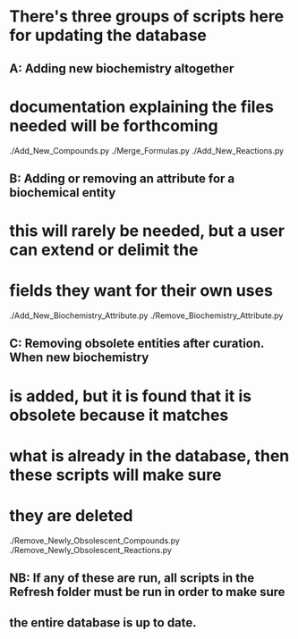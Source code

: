 # There's three groups of scripts here for updating the database

## A: Adding new biochemistry altogether
# documentation explaining the files needed will be forthcoming
./Add_New_Compounds.py
./Merge_Formulas.py
./Add_New_Reactions.py

## B: Adding or removing an attribute for a biochemical entity
# this will rarely be needed, but a user can extend or delimit the
# fields they want for their own uses
./Add_New_Biochemistry_Attribute.py
./Remove_Biochemistry_Attribute.py

## C: Removing obsolete entities after curation. When new biochemistry
# is added, but it is found that it is obsolete because it matches
# what is already in the database, then these scripts will make sure
# they are deleted
./Remove_Newly_Obsolescent_Compounds.py
./Remove_Newly_Obsolescent_Reactions.py

## NB: If any of these are run, all scripts in the Refresh folder must be run in order to make sure
## the entire database is up to date.